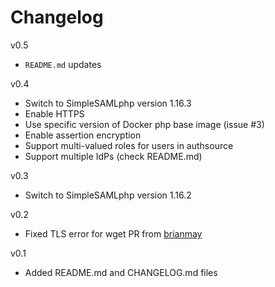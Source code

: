 # Changelog

v0.5

* `README.md` updates

v0.4

* Switch to SimpleSAMLphp version 1.16.3
* Enable HTTPS
* Use specific version of Docker php base image (issue #3)
* Enable assertion encryption
* Support multi-valued roles for users in authsource
* Support multiple IdPs (check README.md)

v0.3

* Switch to SimpleSAMLphp version 1.16.2

v0.2

* Fixed TLS error for wget
  PR from [brianmay](https://github.com/brianmay)

v0.1

* Added README.md and CHANGELOG.md files
